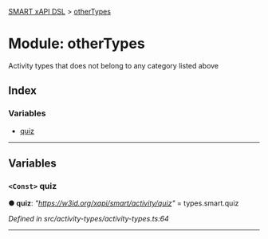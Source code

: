 [SMART xAPI DSL](../README.md) > [otherTypes](../modules/othertypes.md)

# Module: otherTypes

Activity types that does not belong to any category listed above

## Index

### Variables

* [quiz](othertypes.md#quiz)

---

## Variables

<a id="quiz"></a>

### `<Const>` quiz

**● quiz**: *"https://w3id.org/xapi/smart/activity/quiz"* =  types.smart.quiz

*Defined in src/activity-types/activity-types.ts:64*

___

